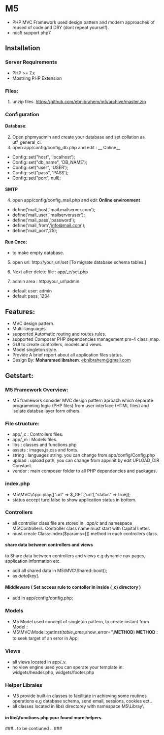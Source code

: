 # M5
- PHP MVC Framework used design pattern and modern approaches of reused of code and DRY (dont repeat yourself).
- mic5 support php7

## Installation

### Server Requirements
- PHP >= 7.x
- Mbstring PHP Extension

### Files:
1. unzip files.
https://github.com/ebnibrahem/m5/archive/master.zip

### Configuration

#### Database:
2. Open phpmyadmin and create your database and set collation as utf_general_ci.
3. open app/config/config_db.php and edit :
__ Online__
- Config::set("host", 'localhost');
- Config::set("db_name", 'DB_NAME');
- Config::set("user", 'USER');
- Config::set("pass", 'PASS');
- Config::set("port", null);

#### SMTP
4. open app/config/config_mail.php and edit
__Online environment__
- define('mail_host','mail.mailserver.com');
- define('mail_user','mailserveruser');
- define('mail_pass','password');
- define('mail_from','info@mail.com');
- define('mail_port',25);

#### Run Once:
- to make empty database.
5. open url: http://your_url/set  [To migrate database schema tables.]

6. Next after delete file : app/_c/set.php
7. admin area : http:\\your_url\admin
- default user: admin
- default pass: 1234

## Features:
- MVC design pattern.
- Multi-languages.
- supported Automatic routing and routes rules.
- supported Composer PHP dependencies management  prs-4 class_map.
- GUI to create controllers, models and views.
- Model singleton style.
- Provide A brief report about all application files status.
- Design By: __Mohammed ibrahem__. ebnibrahem@gmail.com


## Getstart:
### M5 Framework Overview:
- M5 framework consider MVC design pattern aproach  which separate programming logic (PHP files) from user interface (HTML files) and isolate databse layer form others.

### File structure:

- app/_c   : Controllers files.
- app/_m   : Models files.
- libs     : classes and functions.php
- assets   : images,js,css and fonts.
- string   : languages string. you can change from  app/config/Config.php
- upload   : upload path; you can change from app/init by edit UPLOAD_DIR Constant.
- vendor   : main composer folder to all PHP dependencies and packages.

### index.php
- M5\MVC\App::play(["url" => $_GET['url'],"status" => true]);
- status accept ture|false to show application status in bottom.

### Controllers
- all controller class file are stored in __app/_c__ and namespace M5\Controllers. Controller class name must start with Capital Letter.
- must create Class::index($params=[]) method in each controllers class.

#### share data between controllers and views
to Share data between controllers and views e.g dynamic nav pages, application information etc.
- add all shared data in M5\MVC\Shared::boot();
- as $data[$key].

#### Middleware ( Set access rule to contoller in inside (___c__) directory )
- add  in app/config/config.php;

### Models
- M5 Model used concept of singleton pattern, to create instant from Model :
- M5\MVC\Model::getInst($table_name,$show_error='',____METHOD____) ____METHOD____ : to seek target of an error in App;

### Views
- all views located in app/_v.
- no view engine used you can sperate your template in: widgets/header.php, widgets/footer.php

### Helper Libraies
- M5 provide built-in classes to facilitate in achieving some routines operations e.g database schema, send email, sessions, cookies ect..
- all classes located in libs\ directorey with namespace M5\Libray\
#### in libs\functions.php  your found more helpers.

###.. to be contiuned .. ###
